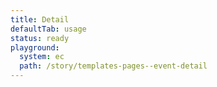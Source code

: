 ```yaml
---
title: Detail
defaultTab: usage
status: ready
playground:
  system: ec
  path: /story/templates-pages--event-detail
---
```

